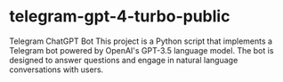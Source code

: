 # telegram-gpt-4-turbo-public
Telegram ChatGPT Bot
This project is a Python script that implements a Telegram bot powered by OpenAI's GPT-3.5 language model. The bot is designed to answer questions and engage in natural language conversations with users.

